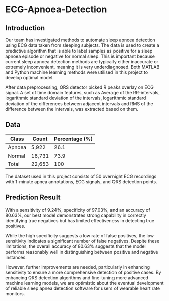 # ECG-Apnoea-Detection

## Introduction
Our team has investigated methods to automate sleep apnoea detection using ECG data taken from sleeping subjects. The data is used to create a predictive algorithm that is able to label samples as positive for a sleep apnoea episode or negative for normal sleep. This is important because current sleep apnoea detection methods are typically either inaccurate or extremely inconvenient, meaning it is very underdiagnosed. Both MATLAB and Python machine learning methods were utilised in this project to develop optimal model. 

After data preprocessing, QRS detector picked R peaks overlay on ECG signal. A set of time domain features, such as Average of the RR-intervals, logarithmic standard deviation of the intervals, logarithmic standard deviation of the differences between adjacent intervals and RMS of the difference between the intervals, was extracted based on them. 

## Data
|Class|Count|Percentage (%)|
|---|---|---|
|Apnoea|5,922|26.1|
|Normal|16,731|73.9|
|Total|22,653|100|
The dataset used in this project consists of 50 overnight ECG recordings with 1-minute apnea annotations, ECG signals, and QRS detection points. 


## Prediction Result
With a sensitivity of 9.24%, specificity of 97.03%, and an accuracy of 80.63%, our best model demonstrates strong capability in correctly identifying true negatives but has limited effectiveness in detecting true positives.

While the high specificity suggests a low rate of false positives, the low sensitivity indicates a significant number of false negatives. Despite these limitations, the overall accuracy of 80.63% suggests that the model performs reasonably well in distinguishing between positive and negative instances.

However, further improvements are needed, particularly in enhancing sensitivity to ensure a more comprehensive detection of positive cases. By enhancing QRS detection algorithms and fine-tuning more advanced machine learning models, we are optimistic about the eventual development of reliable sleep apnea detection software for users of wearable heart rate monitors.





